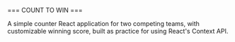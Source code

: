 === COUNT TO WIN ===

A simple counter React application for two competing teams, with customizable winning score, built as practice for using React's Context API.
